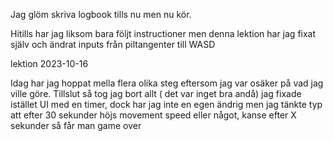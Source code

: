 Jag glöm skriva logbook tills nu men nu kör.

Hitills har jag liksom bara följt instructioner men denna lektion har jag fixat själv och ändrat inputs från piltangenter till WASD


lektion 2023-10-16

Idag har jag hoppat mella flera olika steg eftersom jag var osäker på vad jag ville göre.
Tillslut så tog jag bort allt ( det var inget bra andå) 
jag fixade istället UI med en timer, dock har jag inte en egen ändrig men jag tänkte typ att efter 30 sekunder höjs movement speed eller något, kanse efter X sekunder så får man game over 